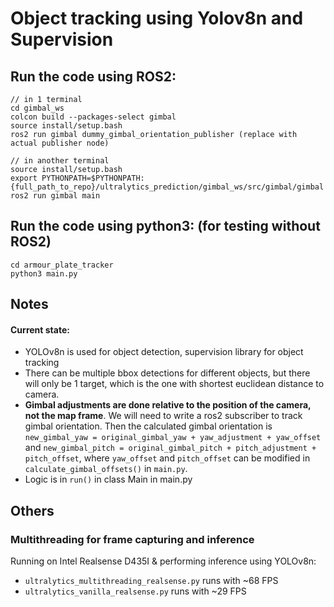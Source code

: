 # Object tracking using Yolov8n and Supervision

## Run the code using ROS2:
```
// in 1 terminal
cd gimbal_ws
colcon build --packages-select gimbal
source install/setup.bash
ros2 run gimbal dummy_gimbal_orientation_publisher (replace with actual publisher node)

// in another terminal
source install/setup.bash
export PYTHONPATH=$PYTHONPATH:{full_path_to_repo}/ultralytics_prediction/gimbal_ws/src/gimbal/gimbal
ros2 run gimbal main
```

## Run the code using python3: (for testing without ROS2)
```
cd armour_plate_tracker
python3 main.py
```

## Notes
#### Current state:
- YOLOv8n is used for object detection, supervision library for object tracking
- There can be multiple bbox detections for different objects, but there will only be 1 target, which is the one with shortest euclidean distance to camera.
- **Gimbal adjustments are done relative to the position of the camera, not the map frame**. We will need to write a ros2 subscriber to track gimbal orientation. Then the calculated gimbal orientation is `new_gimbal_yaw = original_gimbal_yaw + yaw_adjustment + yaw_offset` and `new_gimbal_pitch = original_gimbal_pitch + pitch_adjustment + pitch_offset`, where `yaw_offset` and `pitch_offset` can be modified in `calculate_gimbal_offsets()` in `main.py`.
- Logic is in `run()` in class Main in main.py

## Others
### Multithreading for frame capturing and inference

Running on Intel Realsense D435I & performing inference using YOLOv8n:
- <code>ultralytics_multithreading_realsense.py</code> runs with ~68 FPS
- <code>ultralytics_vanilla_realsense.py</code> runs with ~29 FPS 